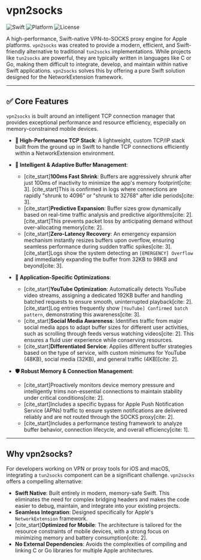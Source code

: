 # vpn2socks

![Swift](https://img.shields.io/badge/Swift-5.7-orange.svg)
![Platform](https://img.shields.io/badge/Platform-iOS%20%7C%20macOS-blue.svg)
![License](https://img.shields.io/badge/License-MIT-green.svg)

A high-performance, Swift-native VPN-to-SOCKS proxy engine for Apple platforms. `vpn2socks` was created to provide a modern, efficient, and Swift-friendly alternative to traditional `tun2socks` implementations. While projects like `tun2socks` are powerful, they are typically written in languages like C or Go, making them difficult to integrate, develop, and maintain within native Swift applications. `vpn2socks` solves this by offering a pure Swift solution designed for the NetworkExtension framework.

---

## ✅ Core Features

`vpn2socks` is built around an intelligent TCP connection manager that provides exceptional performance and resource efficiency, especially on memory-constrained mobile devices.

* **🚀 High-Performance TCP Stack**: A lightweight, custom TCP/IP stack built from the ground up in Swift to handle TCP connections efficiently within a NetworkExtension environment.

* **🧠 Intelligent & Adaptive Buffer Management**:
    * [cite_start]**100ms Fast Shrink**: Buffers are aggressively shrunk after just 100ms of inactivity to minimize the app's memory footprint[cite: 3]. [cite_start]This is confirmed in logs where connections are rapidly "shrunk to 4096" or "shrunk to 32768" after idle periods[cite: 3].
    * [cite_start]**Predictive Expansion**: Buffer sizes grow dynamically based on real-time traffic analysis and predictive algorithms[cite: 2]. [cite_start]This prevents packet loss by anticipating demand without over-allocating memory[cite: 2].
    * [cite_start]**Zero-Latency Recovery**: An emergency expansion mechanism instantly resizes buffers upon overflow, ensuring seamless performance during sudden traffic spikes[cite: 3]. [cite_start]Logs show the system detecting an `[EMERGENCY] Overflow` and immediately expanding the buffer from 32KB to 98KB and beyond[cite: 3].

* **📱 Application-Specific Optimizations**:
    * [cite_start]**YouTube Optimization**: Automatically detects YouTube video streams, assigning a dedicated 192KB buffer and handling batched requests to ensure smooth, uninterrupted playback[cite: 2]. [cite_start]Log entries frequently show `[YouTube] Confirmed batch pattern`, demonstrating this awareness[cite: 3].
    * [cite_start]**Social Media Awareness**: Identifies traffic from major social media apps to adapt buffer sizes for different user activities, such as scrolling through feeds versus watching videos[cite: 2]. This ensures a fluid user experience while conserving resources.
    * [cite_start]**Differentiated Service**: Applies different buffer strategies based on the type of service, with custom minimums for YouTube (48KB), social media (32KB), and general traffic (4KB)[cite: 2].

* **🛡️ Robust Memory & Connection Management**:
    * [cite_start]Proactively monitors device memory pressure and intelligently trims non-essential connections to maintain stability under critical conditions[cite: 2].
    * [cite_start]Includes a specific bypass for Apple Push Notification Service (APNs) traffic to ensure system notifications are delivered reliably and are not routed through the SOCKS proxy[cite: 2].
    * [cite_start]Includes a performance testing framework to analyze buffer behavior, connection lifecycle, and overall efficiency[cite: 1].

---

## Why vpn2socks?

For developers working on VPN or proxy tools for iOS and macOS, integrating a `tun2socks` component can be a significant challenge. `vpn2socks` offers a compelling alternative:

* **Swift Native**: Built entirely in modern, memory-safe Swift. This eliminates the need for complex bridging headers and makes the code easier to debug, maintain, and integrate into your existing projects.
* **Seamless Integration**: Designed specifically for Apple's `NetworkExtension` framework.
* [cite_start]**Optimized for Mobile**: The architecture is tailored for the resource constraints of mobile devices, with a strong focus on minimizing memory and battery consumption[cite: 2].
* **No External Dependencies**: Avoids the complexities of compiling and linking C or Go libraries for multiple Apple architectures.